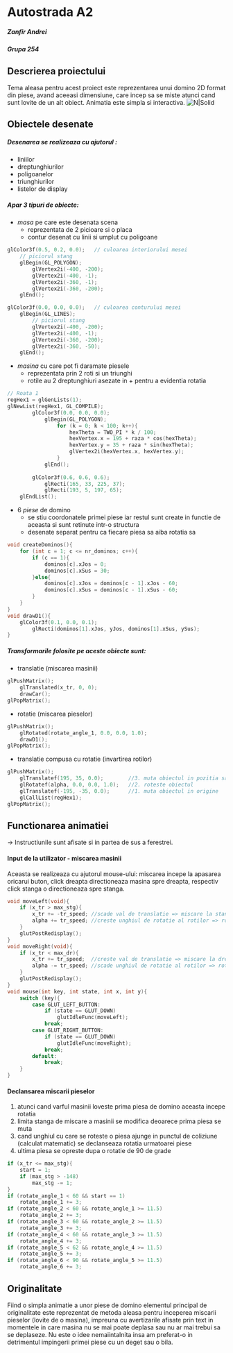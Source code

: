 # Autostrada A2
##### Zanfir Andrei
##### Grupa 254


## Descrierea proiectului
Tema aleasa pentru acest proiect este reprezentarea unui domino 2D format din piese, avand aceeasi dimensiune, care incep sa se miste atunci cand sunt lovite de un alt obiect.
Animatia este simpla si interactiva.
![N|Solid](http://3.bp.blogspot.com/-UkCAootJS8o/UKP8oi_rIEI/AAAAAAAAAJA/QwTLAIngOS8/w1200-h630-p-k-no-nu/La+causa+1.jpg)


## Obiectele desenate
##### Desenarea se realizeaza cu ajutorul :
- liniilor
- dreptunghiurilor
- poligoanelor
- triunghiurilor
- listelor de display

##### Apar 3 tipuri de obiecte:
- *masa* pe care este desenata scena
    - reprezentata de 2 picioare si o placa
    - contur desenat cu linii si umplut cu poligoane
```C++
glColor3f(0.5, 0.2, 0.0);	// culoarea interiorului mesei
    // piciorul stang
    glBegin(GL_POLYGON);
        glVertex2i(-400, -200);
        glVertex2i(-400, -1);
        glVertex2i(-360, -1);
        glVertex2i(-360, -200);
    glEnd();

glColor3f(0.0, 0.0, 0.0);	// culoarea conturului mesei
    glBegin(GL_LINES);
        // piciorul stang
        glVertex2i(-400, -200);
        glVertex2i(-400, -1);
        glVertex2i(-360, -200);
        glVertex2i(-360, -50);
    glEnd();
```
- *masina* cu care pot fi daramate piesele
    - reprezentata prin 2 roti si un triunghi
    - rotile au 2 dreptunghiuri asezate in + pentru a evidentia rotatia
```C++
// Roata 1
regHex1 = glGenLists(1);
glNewList(regHex1, GL_COMPILE);
        glColor3f(0.0, 0.0, 0.0);
            glBegin(GL_POLYGON);
                for (k = 0; k < 100; k++){
                    hexTheta = TWO_PI * k / 100;
                    hexVertex.x = 195 + raza * cos(hexTheta);
                    hexVertex.y = 35 + raza * sin(hexTheta);
                    glVertex2i(hexVertex.x, hexVertex.y);
                }
            glEnd();
            
        glColor3f(0.6, 0.6, 0.6);
            glRecti(165, 33, 225, 37);
            glRecti(193, 5, 197, 65);
    glEndList();
```
- 6 *piese* de domino 
    - se stiu coordonatele primei piese iar restul sunt create in functie de aceasta si sunt retinute intr-o structura
    - desenate separat pentru ca fiecare piesa sa aiba rotatia sa
```C++
void createDominos(){
    for (int c = 1; c <= nr_dominos; c++){
        if (c == 1){
            dominos[c].xJos = 0;
            dominos[c].xSus = 30;
        }else{
            dominos[c].xJos = dominos[c - 1].xJos - 60;
            dominos[c].xSus = dominos[c - 1].xSus - 60;
        }
    }
}
void drawD1(){
    glColor3f(0.1, 0.0, 0.1);
        glRecti(dominos[1].xJos, yJos, dominos[1].xSus, ySus);
}
```

##### Transformarile folosite pe aceste obiecte sunt:
- translatie (miscarea masinii)
```C++
glPushMatrix();
    glTranslated(x_tr, 0, 0);
    drawCar();
glPopMatrix();
```
- rotatie (miscarea pieselor)
```C++
glPushMatrix();
    glRotated(rotate_angle_1, 0.0, 0.0, 1.0);
    drawD1();
glPopMatrix();
```
- translatie compusa cu rotatie (invartirea rotilor)
```C++
glPushMatrix();
    glTranslatef(195, 35, 0.0);        //3. muta obiectul in pozitia sa initiala
    glRotatef(alpha, 0.0, 0.0, 1.0);   //2. roteste obiectul
    glTranslatef(-195, -35, 0.0);      //1. muta obiectul in origine
    glCallList(regHex1);
glPopMatrix();
```


## Functionarea animatiei
 -> Instructiunile sunt afisate si in partea de sus a ferestrei.
#### Input de la utilizator - miscarea masinii
Aceasta se realizeaza cu ajutorul mouse-ului: miscarea incepe la apasarea oricarui buton, click dreapta directioneaza masina spre dreapta, respectiv click stanga o directioneaza spre stanga.

```c++
void moveLeft(void){
    if (x_tr > max_stg){
        x_tr += -tr_speed; //scade val de translatie => miscare la stanga
        alpha += tr_speed; //creste unghiul de rotatie al rotilor => rotatie spre stanga
    }
    glutPostRedisplay();
}
void moveRight(void){
    if (x_tr < max_dr){
        x_tr += tr_speed;  //creste val de translatie => miscare la dreapta
        alpha -= tr_speed; //scade unghiul de rotatie al rotilor => rotatie spre dreapta
    }
    glutPostRedisplay();
}
void mouse(int key, int state, int x, int y){
    switch (key){
        case GLUT_LEFT_BUTTON:
            if (state == GLUT_DOWN)
                glutIdleFunc(moveLeft);
            break;
        case GLUT_RIGHT_BUTTON:
            if (state == GLUT_DOWN)
                glutIdleFunc(moveRight);
            break;
        default:
            break;
    }
}
```

#### Declansarea miscarii pieselor
1. atunci cand varful masinii loveste prima piesa de domino aceasta incepe rotatia
2. limita stanga de miscare a masinii se modifica deoarece prima piesa se muta
3. cand unghiul cu care se roteste o piesa ajunge in punctul de coliziune (calculat matematic) se declanseaza rotatia urmatoarei piese
4. ultima piesa se opreste dupa o rotatie de 90 de grade
```C++
if (x_tr <= max_stg){
    start = 1;
    if (max_stg > -148)
        max_stg -= 1;
}
if (rotate_angle_1 < 60 && start == 1)
    rotate_angle_1 += 3;
if (rotate_angle_2 < 60 && rotate_angle_1 >= 11.5)
    rotate_angle_2 += 3;
if (rotate_angle_3 < 60 && rotate_angle_2 >= 11.5)
    rotate_angle_3 += 3;
if (rotate_angle_4 < 60 && rotate_angle_3 >= 11.5)
    rotate_angle_4 += 3;
if (rotate_angle_5 < 62 && rotate_angle_4 >= 11.5)
    rotate_angle_5 += 3;
if (rotate_angle_6 < 90 && rotate_angle_5 >= 11.5)
    rotate_angle_6 += 3;
```

## Originalitate
Fiind o simpla animatie a unor piese de domino elementul principal de originalitate este reprezentat de metoda aleasa pentru inceperea miscarii pieselor (lovite de o masina), impreuna cu avertizarile afisate prin text in momentele in care masina nu se mai poate deplasa sau nu ar mai trebui sa se deplaseze. Nu este o idee nemaiintalnita insa am preferat-o in detrimentul impingerii primei piese cu un deget sau o bila.
